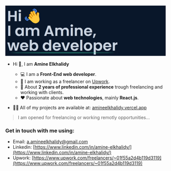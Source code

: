 ![Welcoming image from my portfolio](./introduction.png)   

- Hi 👋, I am **Amine Elkhalidy** 
  - ‍💻 I am a **Front-End web developer**.
  - 🌱 I am working as a freelancer on [Upwork](https://www.upwork.com/).
  - 📄 About **2 years of professional experience** trough freelancing and working with clients.
  - ❤️ Passionate about **web technologies**, mainly **React.js**.

- 👨‍💻 All of my projects are available at: [amineelkhalidy.vercel.app](https://amineelkhalidy.vercel.app)   
> I am opened for freelancing or working remotly opportunities...   

### Get in touch with me using:   
- Email: a.amineelkhalidy@gmail.com
- Linkedin: [https://www.linkedin.com/in/amine-elkhalidy/](https://www.linkedin.com/in/amine-elkhalidy/)
- Upwork: [https://www.upwork.com/freelancers/~01f55a2d4b119d3119](https://www.upwork.com/freelancers/~01f55a2d4b119d3119)


   

   




